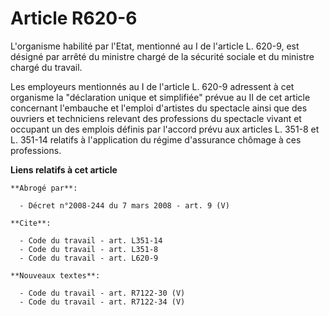 # Article R620-6

L'organisme habilité par l'Etat, mentionné au I de l'article L. 620-9, est désigné par arrêté du ministre chargé de la
sécurité sociale et du ministre chargé du travail.

Les employeurs mentionnés au I de l'article L. 620-9 adressent à cet organisme la "déclaration unique et simplifiée" prévue
au II de cet article concernant l'embauche et l'emploi d'artistes du spectacle ainsi que des ouvriers et techniciens relevant
des professions du spectacle vivant et occupant un des emplois définis par l'accord prévu aux articles L. 351-8 et L. 351-14
relatifs à l'application du régime d'assurance chômage à ces professions.

**Liens relatifs à cet article**

	**Abrogé par**:

	  - Décret n°2008-244 du 7 mars 2008 - art. 9 (V)

	**Cite**:

	  - Code du travail - art. L351-14
	  - Code du travail - art. L351-8
	  - Code du travail - art. L620-9

	**Nouveaux textes**:

	  - Code du travail - art. R7122-30 (V)
	  - Code du travail - art. R7122-34 (V)
